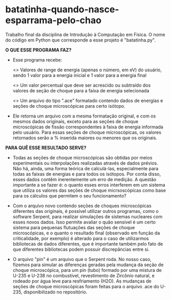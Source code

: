 # batatinha-quando-nasce-esparrama-pelo-chao

Trabalho final da disciplina de Introdução à Computação em Física.
O nome do código em Python que corresponde a esse projeto é "batatinha.py".


**O QUE ESSE PROGRAMA FAZ?**

*   Esse programa recebe:

      <> Valores de range de energia (apenas o número, em eV) do usuário, sendo 1 valor para a energia inicial e 1 valor para a energia final
      
      <> Um valor percentual que deve ser acrescido ou subtraído dos valores de seção de choque para a faixa de energia selecionada
      
      <> Um arquivo do tipo ".ace" formatado contendo dados de energias e seções de choque microscópicas para certo isótopo.

*   Ele retorna um arquivo com a mesma formatação original, e com os mesmos dados originais, exceto para as seções de choque microscópicas de fissão correspondentes à faixa de energia informada pelo usuário. Para essas seções de choque microscópicas, os valores retornados serão a % inserida maiores ou menores que os originais.


**PARA QUÊ ESSE RESULTADO SERVE?**

*    Todas as seções de choque microscópicas são obtidas por meios experimentais ou interpolações realizadas através de dados prévios. Não há, ainda, uma forma teórica de calculá-las, especialmente para todas as faixas de energias e para todos os isótopos. Por conta disso, esses dados contêm inerentemente um erro de medição. A questão importante a se fazer é: o quanto esses erros interferem em um sistema que utiliza os valores das seções de choque micrsoscópicas como base para os cálculos que permitem o seu funcionamento?

*    Com o arquivo novo contendo seções de choques microscópicas diferentes das originais, é possível utilizar outros programas, como o software Serpent, para realizar simulações de sistemas nucleares com esses novos dados. Isso permite avaliar o quão sensível é um certo sistema para pequenas flutuações das seções de choque microscópicas, e o quanto o resultado final (observado em função da criticalidade, por exemplo) é alterado para o caso de utilizarmos bibliotecas de dados diferentes, que é importante também pelo fato de que diferentes bibliotecas podem possuir discrepâncias entre si.



*    O arquivo "pin" é um arquivo que o Serpent roda. No nosso caso, fizemos para simular as diferenças geradas pela mudança da seção de choque microscópica, para um pin (tubo) formado por uma mistura de U-235 e U-238 no combustível, revestimento de Zircônio natural, e rodeado por água leve para resfriamento (H2O). As mudanças de seções de choque microscópicas foram feitas para o arquivo .ace do U-235, disponibilizado no repositório. 
